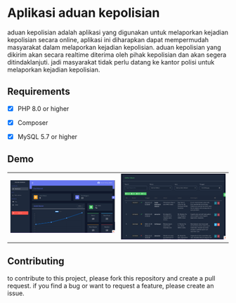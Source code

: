 # Aplikasi aduan kepolisian
aduan kepolisian adalah aplikasi yang digunakan untuk melaporkan kejadian kepolisian secara online, aplikasi ini diharapkan dapat mempermudah masyarakat dalam melaporkan kejadian kepolisian. aduan kepolisian yang dikirim akan secara realtime diterima oleh pihak kepolisian dan akan segera ditindaklanjuti. jadi masyarakat tidak perlu datang ke kantor polisi untuk melaporkan kejadian kepolisian.

## Requirements
- [x] PHP 8.0 or higher
- [x] Composer
- [x] MySQL 5.7 or higher


## Demo
| | |
|:---:|:---:|
| ![Demo 1](./demo/demo.png) | ![Demo 2](./demo/demo-1.png) |

## Contributing
to contribute to this project, please fork this repository and create a pull request. if you find a bug or want to request a feature, please create an issue.
